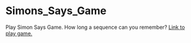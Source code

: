 # Simons_Says_Game
Play Simon Says Game. How long a sequence can you remember?
<a href="https://surya200203.github.io/Simons_Says_Game/" target="_blank">Link to play game.</a>
